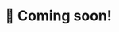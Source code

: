 <!-- # Introduction

Seatsmart 

# Getting Started

# Spaces

## Observation

```

```

## Action

```
{
    "ZoneName1" : 10,
    "ZoneName2" : 8
}
```

# Configurations

 -->

# 🦁 Coming soon!